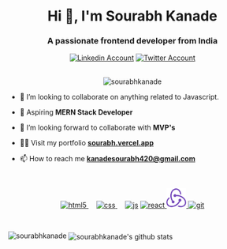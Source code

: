 <h1 align="center">Hi 👋, I'm Sourabh Kanade</h1>
<h3 align="center">A passionate frontend developer from India</h3> 

<div align=center>
  <a href="https://www.linkedin.com/in/sourabhkanade/"><img src="https://cdn.worldvectorlogo.com/logos/linkedin-icon-2.svg" title="Linkedin" alt="Linkedin Account" width="30"/></a>
  <a href="https://twitter.com/ksourabh_21"><img src="https://cdn.worldvectorlogo.com/logos/twitter-6.svg" title="Twitter" alt="Twitter Account" width="40"/></a>
  <br><br>
</div>

<!-- <p align="center"> <a href="https://twitter.com/ksourabh_21" target="blank"><img src="https://img.shields.io/twitter/follow/ksourabh_21?logo=twitter&style=for-the-badge" alt="ksourabh_21" /></a> </p> -->

<p align="center"> <img src="https://komarev.com/ghpvc/?username=sourabhkanade&label=Profile%20views&color=0e75b6&style=flat" alt="sourabhkanade" /> </p>

- 🌱 I’m looking to collaborate on anything related to Javascript.

- 🚀 Aspiring **MERN Stack Developer**

- 👯 I’m looking forward to collaborate with **MVP's**

- 👨‍💻 Visit my portfolio **[sourabh.vercel.app](https://sourabh.vercel.app)**

- 📫 How to reach me **kanadesourabh420@gmail.com**
<br>
<p align="center">
<a href="https://www.w3schools.com/html/" target="_blank">
<img src="https://upload.wikimedia.org/wikipedia/commons/thumb/6/61/HTML5_logo_and_wordmark.svg/2048px-HTML5_logo_and_wordmark.svg.png" alt="html5" width="auto" height="40"> </a>&nbsp;&nbsp;&nbsp;
<a href="https://www.w3schools.com/css/" target="_blank">
  <img src='https://upload.wikimedia.org/wikipedia/commons/thumb/d/d5/CSS3_logo_and_wordmark.svg/1200px-CSS3_logo_and_wordmark.svg.png' alt="css" width="auto"        height="40"> </a>&nbsp;&nbsp;&nbsp;
<a href="https://developer.mozilla.org/en-US/docs/Web/JavaScript" target="_blank">
  <img src='https://upload.wikimedia.org/wikipedia/commons/6/6a/JavaScript-logo.png' height='40' width='auto' alt="js"><a/>
<a href="https://reactjs.org/" target="_blank"> 
  <img src="https://upload.wikimedia.org/wikipedia/commons/thumb/a/a7/React-icon.svg/1280px-React-icon.svg.png" alt="react" width="auto" height="40"/>
<a/>
<a href="https://redux.js.org" target="_blank"> 
  <img src="https://raw.githubusercontent.com/devicons/devicon/master/icons/redux/redux-original.svg" alt="redux" width="40" height="40"/> </a>
<a/> <a href="https://git-scm.com/" target="_blank"> 
<img src="https://www.vectorlogo.zone/logos/git-scm/git-scm-icon.svg" alt="git" width="40" height="40"/>
 </a>
 </p>

<br>
<p><img align="left" src="https://github-readme-stats.vercel.app/api/top-langs?username=sourabhkanade&show_icons=true&locale=en&layout=compact&theme=radical&line_height=27" alt="sourabhkanade" /></p>
<p>&nbsp;<img align="center" src="https://github-readme-stats.vercel.app/api?username=sourabhkanade&show_icons=true&locale=en&theme=radical&line_height=27" alt="sourabhkanade's github stats" /></p>
